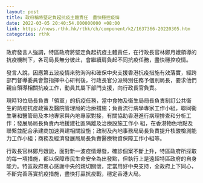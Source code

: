 ```yaml
---
layout: post
title: 政府稱將堅定負起抗疫主體責任　盡快穩控疫情
date: 2022-03-05 20:40:54.000000000 +08:00
link: https://news.rthk.hk/rthk/ch/component/k2/1637366-20220305.htm
categories: rthk
---
```


政府發言人強調，特區政府將堅定負起抗疫主體責任，在行政長官林鄭月娥領導的抗疫機制下，各司局長無分彼此，會繼續肩負起不同抗疫任務，盡快穩控疫情。

發言人說，因應第五波疫情來勢洶洶和確保中央支援香港抗疫措施有效落實，經跨部門督導委員會暨指揮中心研判後，行政長官分派特別任務予個別局長，要求他們親自領導相關抗疫工作，動員其屬下部門支援，向行政長官負責。

現時13位局長負責「領軍」的抗疫任務，當中食物及衞生局局長負責制訂公共衞生的防疫抗疫政策及醫院管理局的治療措施；負責流行病學專家工作小組，聯同衞生署和醫管局及本地專家與內地專家對接，有關協助香港進行病理排查和分析工作；發展局局長負責內地援建社區隔離及治療設施工作小
組，在香港物色地點及聯繫並配合承建商加速興建相關設施；政制及內地事務局局長負責提升核酸檢測能力工作小組；商務及經濟發展局局長負責醫療物資保障工作小組等。

行政長官林鄭月娥說，面對新一波疫情爆發，確診個案不斷上升，特區政府所採取的每一項措施，都以保障市民生命安全為出發點，但執行上是遠超特區政府的自身能力。特區政府衷心感謝中央的親切關懷，定當用好中央支持，全政府上下同心，不斷完善落實抗疫措施，盡快打贏抗疫戰，穩定香港大局。
